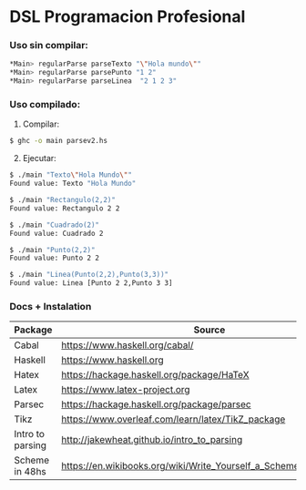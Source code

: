 # DSL Programacion Profesional

### Uso sin compilar:

```sh
*Main> regularParse parseTexto "\"Hola mundo\""
*Main> regularParse parsePunto "1 2"
*Main> regularParse parseLinea  "2 1 2 3"
```
### Uso compilado: 

1) Compilar:	

```sh
$ ghc -o main parsev2.hs
```

2) Ejecutar:

```sh
$ ./main "Texto\"Hola Mundo\""
Found value: Texto "Hola Mundo"

$ ./main "Rectangulo(2,2)"
Found value: Rectangulo 2 2

$ ./main "Cuadrado(2)"
Found value: Cuadrado 2

$ ./main "Punto(2,2)"
Found value: Punto 2 2

$ ./main "Linea(Punto(2,2),Punto(3,3))"
Found value: Linea [Punto 2 2,Punto 3 3]
```

### Docs + Instalation
| Package | Source |
| ------- | ------ |
| Cabal | https://www.haskell.org/cabal/ |
| Haskell | https://www.haskell.org |
| Hatex | https://hackage.haskell.org/package/HaTeX |
| Latex | https://www.latex-project.org |
| Parsec | https://hackage.haskell.org/package/parsec |
| Tikz | https://www.overleaf.com/learn/latex/TikZ_package |
| Intro to parsing | http://jakewheat.github.io/intro_to_parsing |
| Scheme in 48hs | https://en.wikibooks.org/wiki/Write_Yourself_a_Scheme_in_48_Hours |